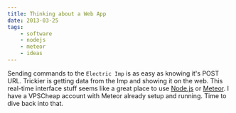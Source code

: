 ```yaml
---
title: Thinking about a Web App
date: 2013-03-25
tags:
    - software
    - nodejs
    - meteor
    - ideas    
---
```


Sending commands to the `Electric Imp` is as easy as knowing it's POST URL.  Trickier is getting data from the Imp and showing it on the web.  This real-time interface stuff seems like a great place to use [Node.js](http://nodejs.org/) or [Meteor](https://www.meteor.com/).  I have a VPSCheap account with Meteor already setup and running.  Time to dive back into that.

